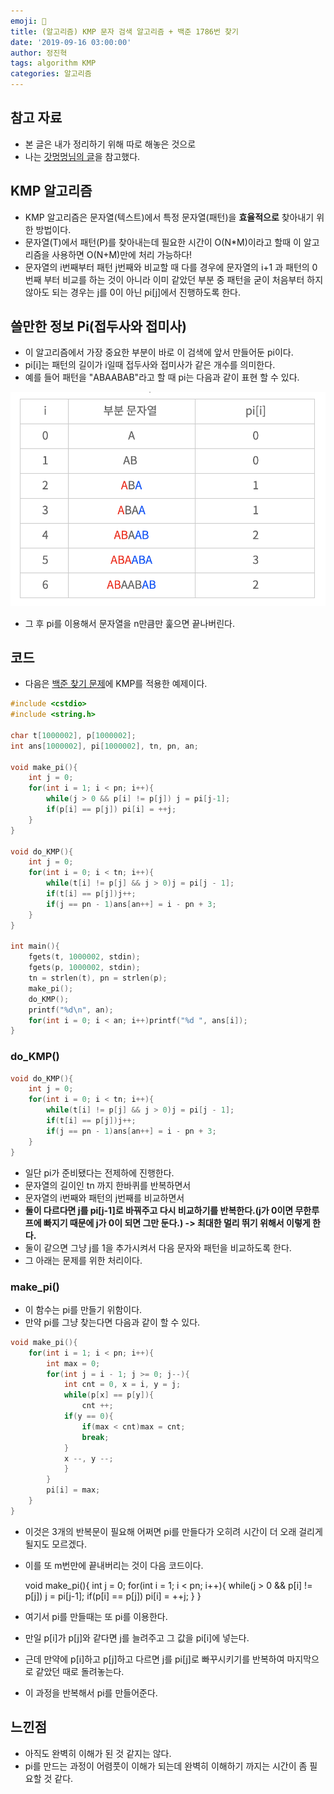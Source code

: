 ```yaml
---
emoji: 💪
title: (알고리즘) KMP 문자 검색 알고리즘 + 백준 1786번 찾기
date: '2019-09-16 03:00:00'
author: 정진혁
tags: algorithm KMP
categories: 알고리즘
---
```


## 참고 자료

- 본 글은 내가 정리하기 위해 따로 해놓은 것으로
- 나는 [갓멍멍님의 글](https://bowbowbow.tistory.com/6)을 참고했다.

## KMP 알고리즘

- KMP 알고리즘은 문자열(텍스트)에서 특정 문자열(패턴)을 **효율적으로** 찾아내기 위한 방법이다.
- 문자열(T)에서 패턴(P)를 찾아내는데 필요한 시간이 O(N\*M)이라고 할때 이 알고리즘을 사용하면 O(N+M)만에 처리 가능하다!
- 문자열의 i번째부터 패턴 j번째와 비교할 때 다를 경우에 문자열의 i+1 과 패턴의 0번째 부터 비교를 하는 것이 아니라 이미 같았던 부분 중 패턴을 굳이 처음부터 하지 않아도 되는 경우는 j를 0이 아닌 pi\[j\]에서 진행하도록 한다.

## 쓸만한 정보 Pi(접두사와 접미사)

- 이 알고리즘에서 가장 중요한 부분이 바로 이 검색에 앞서 만들어둔 pi이다.
- pi\[i\]는 패턴의 길이가 i일때 접두사와 접미사가 같은 개수를 의미한다.
- 예를 들어 패턴을 "ABAABAB"라고 할 때 pi는 다음과 같이 표현 할 수 있다.

![사진](./KMP-1.png)

- 그 후 pi를 이용해서 문자열을 n만큼만 훑으면 끝나버린다.

## 코드

- 다음은 [백준 찾기 문제](https://www.acmicpc.net/problem/1786)에 KMP를 적용한 예제이다.

```cpp
#include <cstdio>
#include <string.h>

char t[1000002], p[1000002];
int ans[1000002], pi[1000002], tn, pn, an;

void make_pi(){
    int j = 0;
    for(int i = 1; i < pn; i++){
        while(j > 0 && p[i] != p[j]) j = pi[j-1];
        if(p[i] == p[j]) pi[i] = ++j;
    }
}

void do_KMP(){
    int j = 0;
    for(int i = 0; i < tn; i++){
        while(t[i] != p[j] && j > 0)j = pi[j - 1];
        if(t[i] == p[j])j++;
        if(j == pn - 1)ans[an++] = i - pn + 3;
    }
}

int main(){
    fgets(t, 1000002, stdin);
    fgets(p, 1000002, stdin);
    tn = strlen(t), pn = strlen(p);
    make_pi();
    do_KMP();
    printf("%d\n", an);
    for(int i = 0; i < an; i++)printf("%d ", ans[i]);
}
```

### do_KMP()

```cpp
void do_KMP(){
    int j = 0;
    for(int i = 0; i < tn; i++){
        while(t[i] != p[j] && j > 0)j = pi[j - 1];
        if(t[i] == p[j])j++;
        if(j == pn - 1)ans[an++] = i - pn + 3;
    }
}
```

- 일단 pi가 준비됐다는 전제하에 진행한다.
- 문자열의 길이인 tn 까지 한바퀴를 반복하면서
- 문자열의 i번째와 패턴의 j번째를 비교하면서
- **둘이 다르다면 j를 pi[j-1]로 바꿔주고 다시 비교하기를 반복한다.(j가 0이면 무한루프에 빠지기 때문에 j가 0이 되면 그만 둔다.) -> 최대한 멀리 뛰기 위해서 이렇게 한다.**
- 둘이 같으면 그냥 j를 1을 추가시켜서 다음 문자와 패턴을 비교하도록 한다.
- 그 아래는 문제를 위한 처리이다.

### make_pi()

- 이 함수는 pi를 만들기 위함이다.
- 만약 pi를 그냥 찾는다면 다음과 같이 할 수 있다.

```cpp
void make_pi(){
    for(int i = 1; i < pn; i++){
        int max = 0;
        for(int j = i - 1; j >= 0; j--){
            int cnt = 0, x = i, y = j;
            while(p[x] == p[y]){
                cnt ++;
            if(y == 0){
                if(max < cnt)max = cnt;
                break;
            }
            x --, y --;
            }
        }
        pi[i] = max;
    }
}
```

- 이것은 3개의 반복문이 필요해 어쩌면 pi를 만들다가 오히려 시간이 더 오래 걸리게 될지도 모르겠다.
- 이를 또 m번만에 끝내버리는 것이 다음 코드이다.

  void make_pi(){
  int j = 0;
  for(int i = 1; i < pn; i++){
  while(j > 0 && p[i] != p[j]) j = pi[j-1];
  if(p[i] == p[j]) pi[i] = ++j;
  }
  }

- 여기서 pi를 만들때는 또 pi를 이용한다.
- 만일 p\[i\]가 p\[j\]와 같다면 j를 늘려주고 그 값을 pi\[i\]에 넣는다.
- 근데 만약에 p\[i\]하고 p\[j\]하고 다르면 j를 pi\[j\]로 빠꾸시키기를 반복하여 마지막으로 같았던 때로 돌려놓는다.
- 이 과정을 반복해서 pi를 만들어준다.

## 느낀점

- 아직도 완벽히 이해가 된 것 같지는 않다.
- pi를 만드는 과정이 어렴풋이 이해가 되는데 완벽히 이해하기 까지는 시간이 좀 필요할 것 같다.
